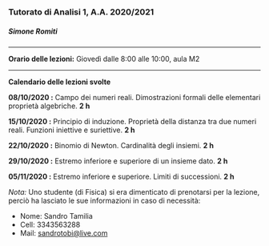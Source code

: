 ### Tutorato di Analisi 1, A.A. 2020/2021
##### Simone Romiti

---

**Orario delle lezioni:**
Giovedì dalle 8:00 alle 10:00, aula M2

---
**Calendario delle lezioni svolte**

**08/10/2020 :**
Campo dei numeri reali.
Dimostrazioni formali delle elementari proprietà algebriche.
**2 h**

**15/10/2020 :**
Principio di induzione.
Proprietà della distanza tra due numeri reali.
Funzioni iniettive e suriettive.
**2 h**

**22/10/2020 :**
Binomio di Newton.
Cardinalità degli insiemi.
**2 h**

**29/10/2020 :**
Estremo inferiore e superiore di un insieme dato.
**2 h**

**05/11/2020 :**
Estremo inferiore e superiore. Limiti di successioni.
**2 h**

_Nota:_ Uno studente (di Fisica) si era dimenticato di prenotarsi per la lezione, perciò ha lasciato le sue informazioni in caso di necessità:

* Nome: Sandro Tamilia 
* Cell: 3343563288 
* Mail: sandrotobi@live.com

